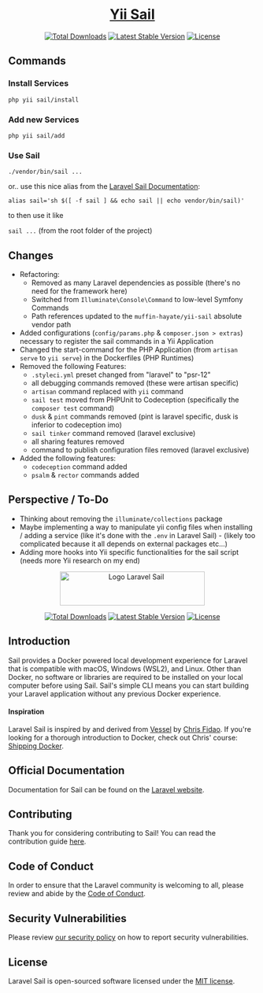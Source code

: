 [<h1 align="center">Yii Sail</h1>](https://github.com/Muffin-Hayate/yii-sail)

<p align="center">
<a href="https://packagist.org/packages/muffin-hayate/yii-sail"><img src="https://img.shields.io/packagist/dt/muffin-hayate/yii-sail" alt="Total Downloads"></a>
<a href="https://packagist.org/packages/muffin-hayate/yii-sail"><img src="https://img.shields.io/packagist/v/muffin-hayate/yii-sail" alt="Latest Stable Version"></a>
<a href="https://packagist.org/packages/muffin-hayate/yii-sail"><img src="https://img.shields.io/packagist/l/muffin-hayate/yii-sail" alt="License"></a>
</p>

## Commands

### Install Services
`php yii sail/install`

### Add new Services
`php yii sail/add`

### Use Sail
`./vendor/bin/sail ...`

or.. use this nice alias from the [Laravel Sail Documentation](https://laravel.com/docs/11.x/sail#configuring-a-shell-alias):
```shell
alias sail='sh $([ -f sail ] && echo sail || echo vendor/bin/sail)'
```
to then use it like

`sail ...` (from the root folder of the project)

## Changes

* Refactoring:
  * Removed as many Laravel dependencies as possible (there's no need for the framework here)
  * Switched from `Illuminate\Console\Command` to low-level Symfony Commands
  * Path references updated to the `muffin-hayate/yii-sail` absolute vendor path
* Added configurations (`config/params.php` & `composer.json > extras`) necessary to register the sail commands in a Yii Application
* Changed the start-command for the PHP Application (from `artisan serve` to `yii serve`) in the Dockerfiles (PHP Runtimes)
* Removed the following Features:
  * `.styleci.yml` preset changed from "laravel" to "psr-12"
  * all debugging commands removed (these were artisan specific)
  * `artisan` command replaced with `yii` command
  * `sail test` moved from PHPUnit to Codeception (specifically the `composer test` command)
  * `dusk` & `pint` commands removed (pint is laravel specific, dusk is inferior to codeception imo)
  * `sail tinker` command removed (laravel exclusive)
  * all sharing features removed
  * command to publish configuration files removed (laravel exclusive)
* Added the following features:
  * `codeception` command added
  * `psalm` & `rector` commands added

## Perspective / To-Do

* Thinking about removing the `illuminate/collections` package
* Maybe implementing a way to manipulate yii config files when installing / adding a service (like it's done with the `.env` in Laravel Sail) - (likely too complicated because it all depends on external packages etc...)
* Adding more hooks into Yii specific functionalities for the sail script (needs more Yii research on my end)

[<p align="center"><img width="294" height="69" src="/art/logo.svg" alt="Logo Laravel Sail"></p>](https://github.com/laravel/sail/)

<p align="center">
<a href="https://packagist.org/packages/laravel/sail"><img src="https://img.shields.io/packagist/dt/laravel/sail" alt="Total Downloads"></a>
<a href="https://packagist.org/packages/laravel/sail"><img src="https://img.shields.io/packagist/v/laravel/sail" alt="Latest Stable Version"></a>
<a href="https://packagist.org/packages/laravel/sail"><img src="https://img.shields.io/packagist/l/laravel/sail" alt="License"></a>
</p>

## Introduction

Sail provides a Docker powered local development experience for Laravel that is compatible with macOS, Windows (WSL2), and Linux. Other than Docker, no software or libraries are required to be installed on your local computer before using Sail. Sail's simple CLI means you can start building your Laravel application without any previous Docker experience.

#### Inspiration

Laravel Sail is inspired by and derived from [Vessel](https://github.com/shipping-docker/vessel) by [Chris Fidao](https://github.com/fideloper). If you're looking for a thorough introduction to Docker, check out Chris' course: [Shipping Docker](https://serversforhackers.com/shipping-docker).

## Official Documentation

Documentation for Sail can be found on the [Laravel website](https://laravel.com/docs/sail).

## Contributing

Thank you for considering contributing to Sail! You can read the contribution guide [here](https://github.com/laravel/sail/.github/CONTRIBUTING.md).

## Code of Conduct

In order to ensure that the Laravel community is welcoming to all, please review and abide by the [Code of Conduct](https://laravel.com/docs/contributions#code-of-conduct).

## Security Vulnerabilities

Please review [our security policy](https://github.com/laravel/sail/security/policy) on how to report security vulnerabilities.

## License

Laravel Sail is open-sourced software licensed under the [MIT license](LICENSE.md).
